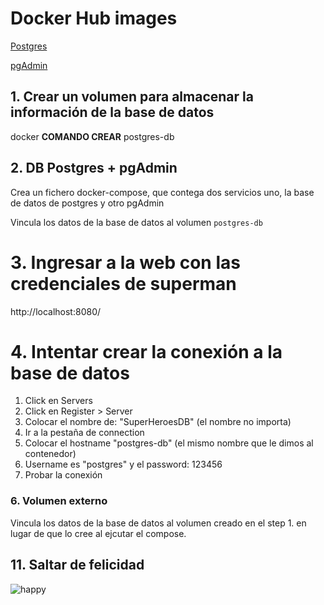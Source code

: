 # Docker Hub images
[Postgres](https://hub.docker.com/_/postgres)

[pgAdmin](https://hub.docker.com/r/dpage/pgadmin4)

## 1. Crear un volumen para almacenar la información de la base de datos
docker **COMANDO CREAR** postgres-db

## 2. DB Postgres + pgAdmin
Crea un fichero docker-compose, que contega dos servicios uno, la base de datos de postgres y otro pgAdmin

Vincula los datos de la base de datos al volumen `postgres-db`

# 3. Ingresar a la web con las credenciales de superman
http://localhost:8080/

# 4. Intentar crear la conexión a la base de datos
1. Click en Servers
2. Click en Register > Server
3. Colocar el nombre de: "SuperHeroesDB"  (el nombre no importa)
4. Ir a la pestaña de connection
5. Colocar el hostname "postgres-db" (el mismo nombre que le dimos al contenedor)
6. Username es "postgres" y el password: 123456
7. Probar la conexión

### 6. Volumen externo
Vincula los datos de la base de datos al volumen creado en el step 1. en lugar de que lo cree al ejcutar el compose.

## 11. Saltar de felicidad
<img src="https://media.giphy.com/media/5GoVLqeAOo6PK/giphy.gif" alt="happy" />